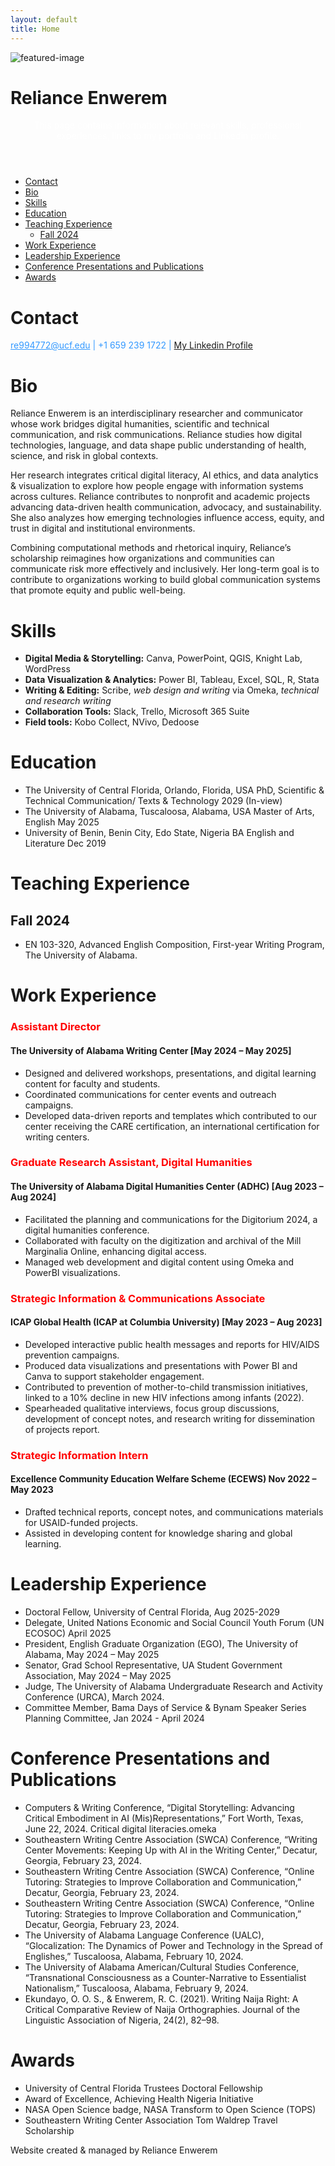 ```yaml
---
layout: default
title: Home
---
```


![featured-image](/assets/featured-image.jpg)


<h1>Reliance Enwerem</h1>

<div>
  <header>
  <span style="color:white;">This page contains information about relevant skills, professional experiences, links to my portfolio and Linkedin profile.</span>
  </header>
</div>

- [Contact](#contact)
- [Bio](#bio)
- [Skills](#skills)
- [Education](#education)
- [Teaching Experience](#teaching-experience)
  - [Fall 2024](#fall-2024)
- [Work Experience](#work-experience)
- [Leadership Experience](#leadership-experience)
- [Conference Presentations and Publications](#conference-presentations-and-publications)
- [Awards](#awards)


<html>
<body>

<h1> Contact </h1>
 <div id ="contact">
</div>
  <p>
    <span style="color:#3399ff;"><u>re994772@ucf.edu</u> | +1 659 239 1722 | <a href="www.linkedin.com/in/reliance-enwerem">My Linkedin Profile</a></span>
  </p>

<h1>Bio</h1>

<p>Reliance Enwerem is an interdisciplinary researcher and communicator whose work bridges digital humanities, scientific and technical communication, and risk communications. Reliance studies how digital technologies, language, and data shape public understanding of health, science, and risk in global contexts.</p>

<p>Her research integrates critical digital literacy, AI ethics, and data analytics & visualization to explore how people engage with information systems across cultures. Reliance contributes to nonprofit and academic projects advancing data-driven health communication, advocacy, and sustainability. She also analyzes how emerging technologies influence access, equity, and trust in digital and institutional environments.</p>

<p>Combining computational methods and rhetorical inquiry, Reliance’s scholarship reimagines how organizations and communities can communicate risk more effectively and inclusively. Her long-term goal is to contribute to organizations working to build global communication systems that promote equity and public well-being.</p>

<h1> Skills </h1>
<div id ="SKILLS">
    <ul>
      <li><strong>Digital Media & Storytelling:</strong> Canva, PowerPoint, QGIS, Knight Lab, WordPress</li>
      <li><strong>Data Visualization & Analytics:</strong> Power BI, Tableau, Excel, SQL, R, Stata</li>
      <li><strong>Writing & Editing:</strong> Scribe, <em>web design and writing</em> via Omeka, <em>technical and research writing</em></li> 
      <li><strong>Collaboration Tools:</strong> Slack, Trello, Microsoft 365 Suite</li>
      <li><strong>Field tools:</strong> Kobo Collect, NVivo, Dedoose</li>
    </ul>
  </div>

<h1> Education </h1>
  <div id ="EDUCATION">
      <ul>
      <li>The University of Central Florida, Orlando, Florida, USA PhD, Scientific & Technical Communication/ Texts & Technology 2029 (In-view)</li>
      <li>The University of Alabama, Tuscaloosa, Alabama, USA Master of Arts, English May 2025</li>
      <li>University of Benin, Benin City, Edo State, Nigeria BA English and Literature Dec 2019</li>
    </ul>
  </div>

<h1>Teaching Experience</h1>

## Fall 2024
- EN 103-320, Advanced English Composition, First-year Writing Program, The University of Alabama. 

<h1>Work Experience</h1>
<div id ="WORK EXPERIENCE">
  <h3><span style="color:red;">Assistant Director</span> </h3>
  <h4>The University of Alabama Writing Center	[May 2024 – May 2025]</h4>
    <ul>
      <li>Designed and delivered workshops, presentations, and digital learning content for faculty and students.</li>
      <li>Coordinated communications for center events and outreach campaigns.</li>
      <li>Developed data-driven reports and templates which contributed to our center receiving the CARE certification, an international certification for writing centers.</li>
    </ul>
  </div>

  <h3><span style="color:red;">Graduate Research Assistant, Digital Humanities</span> </h3>
  <h4>The University of Alabama Digital Humanities Center (ADHC)	[Aug 2023 – Aug 2024]</h4>
    <ul>
      <li>Facilitated the planning and communications for the Digitorium 2024, a digital humanities conference.</li>
      <li>Collaborated with faculty on the digitization and archival of the Mill Marginalia Online, enhancing digital access.</li>
      <li>Managed web development and digital content using Omeka and PowerBI visualizations.</li>
    </ul>
  
<h3><span style="color:red;">Strategic Information & Communications Associate</span></h3>
  <h4>ICAP Global Health (ICAP at Columbia University)	[May 2023 – Aug 2023]</h4>
    <ul>
      <li>Developed interactive public health messages and reports for HIV/AIDS prevention campaigns.</li>	
      <li>Produced data visualizations and presentations with Power BI and Canva to support stakeholder engagement.</li>	
      <li>Contributed to prevention of mother-to-child transmission initiatives, linked to a 10% decline in new HIV infections among infants (2022).</li>	
      <li>Spearheaded qualitative interviews, focus group discussions, development of concept notes, and research writing for dissemination of projects report.</li>
    </ul>

<h3><span style="color:red;">Strategic Information Intern</span></h3>
  <h4>Excellence Community Education Welfare Scheme (ECEWS) 	Nov 2022 – May 2023</h4>
    <ul>
      <li>Drafted technical reports, concept notes, and communications materials for USAID-funded projects.</li>	
      <li>Assisted in developing content for knowledge sharing and global learning.</li>
    </ul>

<h1>Leadership Experience</h1>
<div id ="LEADERSHIP EXPERIENCE">
      <ul>
      <li>Doctoral Fellow, University of Central Florida, Aug 2025-2029</li>
      <li>Delegate, United Nations Economic and Social Council Youth Forum (UN ECOSOC)	April 2025</li>
      <li>President, English Graduate Organization (EGO), The University of Alabama,	May 2024 – May 2025</li>
      <li>Senator, Grad School Representative, UA Student Government Association,	May 2024 – May 2025</li>
      <li>Judge, The University of Alabama Undergraduate Research and Activity Conference (URCA), March 2024.</li>
      <li>Committee Member, Bama Days of Service & Bynam Speaker Series Planning Committee,	Jan 2024 - April 2024</li>
    </ul>
  </div>

<h1>Conference Presentations and Publications</h1>
<div id ="CONFERENCE PRESENTATIONS AND PUBLICATIONS">
    <ul>
      <li>Computers & Writing Conference, “Digital Storytelling: Advancing Critical Embodiment in AI (Mis)Representations,” Fort Worth, Texas, June 22, 2024. <a href:="https://www.criticaldigitalliteracies.omeka.net/">Critical digital literacies.omeka</a> </li>
      <li>Southeastern Writing Centre Association (SWCA) Conference, “Writing Center Movements: Keeping Up with AI in the Writing Center,” Decatur, Georgia, February 23, 2024.</li>	
      <li>Southeastern Writing Centre Association (SWCA) Conference, “Online Tutoring: Strategies to Improve Collaboration and Communication,” Decatur, Georgia, February 23, 2024.</li>
      <li>Southeastern Writing Centre Association (SWCA) Conference, “Online Tutoring: Strategies to Improve Collaboration and Communication,” Decatur, Georgia, February 23, 2024.</li>	
      <li>The University of Alabama Language Conference (UALC), “Glocalization: The Dynamics of Power and Technology in the Spread of Englishes,” Tuscaloosa, Alabama, February 10, 2024.</li>
      <li>The University of Alabama American/Cultural Studies Conference, “Transnational Consciousness as a Counter-Narrative to Essentialist Nationalism,” Tuscaloosa, Alabama, February 9, 2024.</li>
      <li>Ekundayo, O. O. S., & Enwerem, R. C. (2021). Writing Naija Right: A Critical Comparative Review of Naija Orthographies. Journal of the Linguistic Association of Nigeria, 24(2), 82–98. </li>
    </ul>
  </div>

<h1>Awards</h1>
<div id ="AWARDS">
    <ul>
      <li>University of Central Florida Trustees Doctoral Fellowship</li>	
      <li>Award of Excellence, Achieving Health Nigeria Initiative</li>	
      <li>NASA Open Science badge, NASA Transform to Open Science (TOPS)</li>	
      <li>Southeastern Writing Center Association Tom Waldrep Travel Scholarship</li>
    </ul>
  </div>


<footer>
  Website created & managed by Reliance Enwerem
</footer>
</body>
</html>
